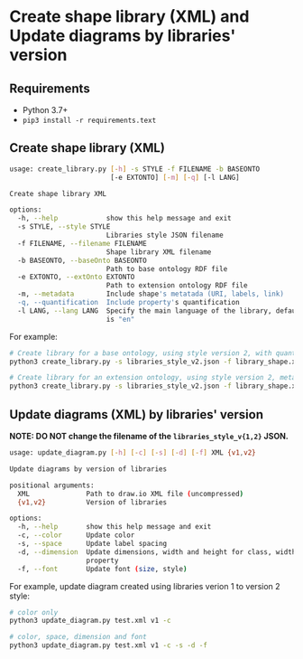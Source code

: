 # Create shape library (XML) and Update diagrams by libraries' version

## Requirements

- Python 3.7+
- `pip3 install -r requirements.text`

## Create shape library (XML)

```bash
usage: create_library.py [-h] -s STYLE -f FILENAME -b BASEONTO
                         [-e EXTONTO] [-m] [-q] [-l LANG]

Create shape library XML

options:
  -h, --help            show this help message and exit
  -s STYLE, --style STYLE
                        Libraries style JSON filename
  -f FILENAME, --filename FILENAME
                        Shape library XML filename
  -b BASEONTO, --baseOnto BASEONTO
                        Path to base ontology RDF file
  -e EXTONTO, --extOnto EXTONTO
                        Path to extension ontology RDF file
  -m, --metadata        Include shape's metatada (URI, labels, link)
  -q, --quantification  Include property's quantification
  -l LANG, --lang LANG  Specify the main language of the library, default
                        is "en"
```
For example:

```bash
# Create library for a base ontology, using style version 2, with quantification and metadata, and French as language of the labels
python3 create_library.py -s libraries_style_v2.json -f library_shape.xml -b base_ontolofy.rdfs -m -q -l fr
```
```bash
# Create library for an extension ontology, using style version 2, metadata, and English as language of the labels (by default)
python3 create_library.py -s libraries_style_v2.json -f library_shape.xml -b base_ontolofy.rdfs -e extension_ontology.rdfs -m
```

## Update diagrams (XML) by libraries' version

**NOTE: DO NOT change the filename of the `libraries_style_v{1,2}` JSON.**

```bash
usage: update_diagram.py [-h] [-c] [-s] [-d] [-f] XML {v1,v2}

Update diagrams by version of libraries

positional arguments:
  XML              Path to draw.io XML file (uncompressed)
  {v1,v2}          Version of libraries

options:
  -h, --help       show this help message and exit
  -c, --color      Update color
  -s, --space      Update label spacing
  -d, --dimension  Update dimensions, width and height for class, widthStroke for
                   property
  -f, --font       Update font (size, style)
```

For example, update diagram created using libraries verion 1 to version 2 style:

```bash
# color only
python3 update_diagram.py test.xml v1 -c
```
```bash
# color, space, dimension and font
python3 update_diagram.py test.xml v1 -c -s -d -f
```
